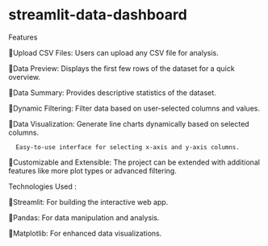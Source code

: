 # streamlit-data-dashboard

Features

🔸Upload CSV Files: Users can upload any CSV file for analysis.

🔸Data Preview: Displays the first few rows of the dataset for a quick overview.

🔸Data Summary: Provides descriptive statistics of the dataset.

🔸Dynamic Filtering: Filter data based on user-selected columns and values.

🔸Data Visualization: 
      Generate line charts dynamically based on selected columns.
      
      Easy-to-use interface for selecting x-axis and y-axis columns.
      
      
🔸Customizable and Extensible: The project can be extended with additional features like more plot types or advanced filtering.


Technologies Used :

🔸Streamlit: For building the interactive web app.

🔸Pandas: For data manipulation and analysis.

🔸Matplotlib: For enhanced data visualizations.
